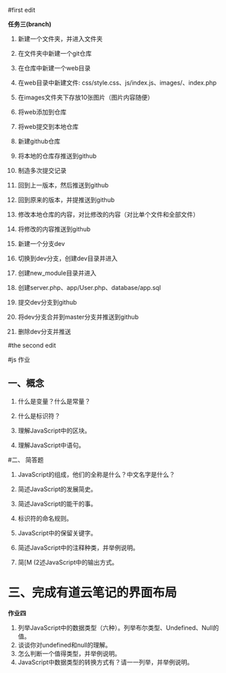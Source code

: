 #first edit

**任务三(branch)**
1. 新建一个文件夹，并进入文件夹 

2. 在文件夹中新建一个git仓库

3. 在仓库中新建一个web目录

4. 在web目录中新建文件: css/style.css、js/index.js、images/、index.php

5. 在images文件夹下存放10张图片（图片内容随便）

6. 将web添加到仓库

7. 将web提交到本地仓库

8. 新建github仓库

9. 将本地的仓库存推送到github

10. 制造多次提交记录

11. 回到上一版本，然后推送到github

12. 回到原来的版本，并提推送到github

13. 修改本地仓库的内容，对比修改的内容（对比单个文件和全部文件）

14. 将修改的内容推送到github

15. 新建一个分支dev

16. 切换到dev分支，创建dev目录并进入

17. 创建new_module目录并进入

18. 创建server.php、app/User.php、database/app.sql

19. 提交dev分支到github

20. 将dev分支合并到master分支并推送到github

21. 删除dev分支并推送

#the second edit
 
 #js 作业

 ## 一、概念

1. 什么是变量？什么是常量？

2. 什么是标识符？

3. 理解JavaScript中的区块。

5. 理解JavaScript中语句。

#二、 简答题


1. JavaScript的组成，他们的全称是什么？中文名字是什么？

2. 简述JavaScript的发展简史。

3. 简述JavaScript的能干的事。

4. 标识符的命名规则。

5. JavaScript中的保留关键字。

6. 简述JavaScript中的注释种类，并举例说明。

7. 简[M (2述JavaScript中的输出方式。

# 三、完成有道云笔记的界面布局

**作业四**

1. 列举JavaScript中的数据类型（六种）。列举布尔类型、Undefined、Null的值。
2. 谈谈你对undefined和null的理解。
3. 怎么判断一个值得类型，并举例说明。
4. JavaScript中数据类型的转换方式有？请一一列举，并举例说明。